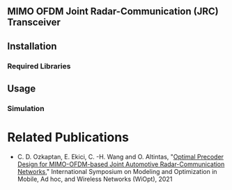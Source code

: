 ## MIMO OFDM Joint Radar-Communication (JRC) Transceiver




## Installation

### Required Libraries

## Usage


### Simulation

# Related Publications

* C. D. Ozkaptan, E. Ekici, C. -H. Wang and O. Altintas, "[Optimal Precoder Design for MIMO-OFDM-based Joint Automotive Radar-Communication Networks](https://ieeexplore.ieee.org/abstract/document/9589830/)," International Symposium on Modeling and Optimization in Mobile, Ad hoc, and Wireless Networks (WiOpt), 2021

